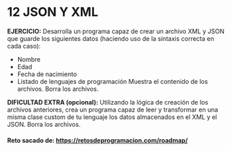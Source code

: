 # 12 JSON Y XML

 **EJERCICIO:**
 Desarrolla un programa capaz de crear un archivo XML y JSON que guarde los siguientes datos (haciendo uso de la sintaxis correcta en cada caso):
- Nombre
- Edad
- Fecha de nacimiento
- Listado de lenguajes de programación
Muestra el contenido de los archivos.
Borra los archivos.

**DIFICULTAD EXTRA (opcional):**
Utilizando la lógica de creación de los archivos anteriores, crea un programa capaz de leer y transformar en una misma clase custom de tu lenguaje los datos almacenados en el XML y el JSON.
Borra los archivos.

#### Reto sacado de: https://retosdeprogramacion.com/roadmap/
